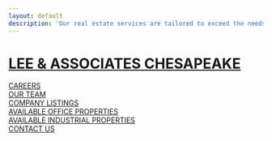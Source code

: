 ```yaml
---
layout: default
description: 'Our real estate services are tailored to exceed the needs of our local, national, and international clients by combining the latest technology, resources, and market intelligence with over 40 years of expertise to optimize results.'
---
```


<h1 class="title"><a href="/">LEE &amp; ASSOCIATES CHESAPEAKE</a></h1>
<div class="call-to-action">
    <a href="https://www.lee-associates.com/jobs/?search_keywords=&selected_category=-1&selected_jobtype=-1&selected_location=maryland" class="primary-button"><div>CAREERS</div></a>
    <a href="https://www.lee-associates.com/people/?office=1591" class="primary-button"><div>OUR TEAM</div></a>
    <a href="https://www.lee-associates.com/properties/?company=1356" class="primary-button"><div>COMPANY LISTINGS</div></a>
    <a href="https://www.lee-associates.com/properties/?company=1356&propertyType=1" class="primary-button"><div>AVAILABLE OFFICE PROPERTIES</div></a>
    <a href="https://www.lee-associates.com/properties/?company=1356&propertyType=3" class="primary-button"><div>AVAILABLE INDUSTRIAL PROPERTIES</div></a>
    <a href="/contact/" class="primary-button"><div>CONTACT US</div></a>
</div>